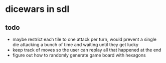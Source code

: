 # dicewars in sdl

## todo

- maybe restrict each tile to one attack per turn, would prevent a single die attacking a bunch of time and waiting until they get lucky
- keep track of moves so the user can replay all that happened at the end
- figure out how to randomly generate game board with hexagons
